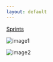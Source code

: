```yaml
---
layout: default
---
```


[Sprints](Sprints.md)

![image1](images/switch_on.jpg=250x)

![image2](images/switch_off.jpg=250x)
